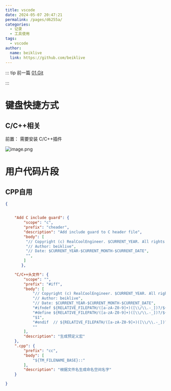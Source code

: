 ```yaml
---
title: vscode
date: 2024-05-07 20:47:21
permalink: /pages/d6255a/
categories:
  - 记录
  - 工具使用
tags:
  - vscode
author:
  name: beiklive
  link: https://github.com/beiklive
---
```


::: tip 前一篇
[01.Git](01.Git.md)

:::

# 键盘快捷方式

## C/C++相关

前置： 需要安装 C/C++插件

![image.png](https://files-1306865739.cos.ap-beijing.myqcloud.com/202405101302210.png)






# 用户代码片段

## CPP自用

```json
{


    "Add C include guard": {
        "scope": "c",
        "prefix": "cheader",
        "description": "Add include guard to C header file",
        "body": [
         "// Copyright (c) RealCoolEngineer. $CURRENT_YEAR. All rights reserved.",
         "// Author: beiklive",
         "// Date: $CURRENT_YEAR-$CURRENT_MONTH-$CURRENT_DATE",
         "",
        ]
       },

    "C/C++头文件": {
        "scope": "",
        "prefix": "#iff",
        "body": [
            "// Copyright (c) RealCoolEngineer. $CURRENT_YEAR. All rights reserved.",
            "// Author: beiklive",
            "// Date: $CURRENT_YEAR-$CURRENT_MONTH-$CURRENT_DATE",
            "#ifndef ${RELATIVE_FILEPATH/([a-zA-Z0-9]+)([\\/\\.-_])?/${1:/upcase}_/g}",
            "#define ${RELATIVE_FILEPATH/([a-zA-Z0-9]+)([\\/\\.-_])?/${1:/upcase}_/g}",
            "$1",
            "#endif  // ${RELATIVE_FILEPATH/([a-zA-Z0-9]+)([\\/\\.-_])?/${1:/upcase}_/g}",
            ""
        ],
        "description": "生成预定义宏"
    },
    ".cpp": {
        "prefix": "cc",
        "body": [
            "${TM_FILENAME_BASE}::"
        ],
        "description": "根据文件名生成命名空间名字"
    }

}
```